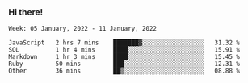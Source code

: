 ### Hi there!

<!--START_SECTION:waka-->
```text
Week: 05 January, 2022 - 11 January, 2022

JavaScript   2 hrs 7 mins    ███████▓░░░░░░░░░░░░░░░░░   31.32 % 
SQL          1 hr 4 mins     ████░░░░░░░░░░░░░░░░░░░░░   15.91 % 
Markdown     1 hr 3 mins     ████░░░░░░░░░░░░░░░░░░░░░   15.45 % 
Ruby         50 mins         ███░░░░░░░░░░░░░░░░░░░░░░   12.31 % 
Other        36 mins         ██▒░░░░░░░░░░░░░░░░░░░░░░   08.88 % 
```
<!--END_SECTION:waka-->
